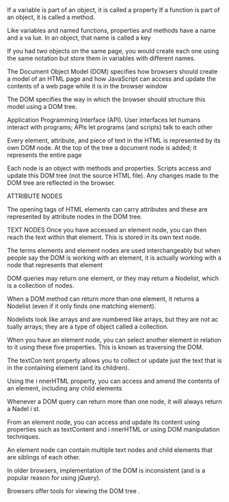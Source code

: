 If a variable is part of an object, it is called a
property
If a function is part of an object, it is called a method.

Like variables and named functions,
properties and methods have a
name and a va lue. In an object,
that name is called a key

If you had two objects on the
same page, you would create
each one using the same
notation but store them in
variables with different names.

The Document Object Model (DOM) specifies
how browsers should create a model of an HTML
page and how JavaScript can access and update the
contents of a web page while it is in the browser window

The DOM specifies the way in which the
browser should structure this model using
a DOM tree.

Application Programming Interface (API).
User interfaces let humans interact with
programs; APls let programs (and scripts)
talk to each other

Every element, attribute, and piece of text in the
HTML is represented by its own DOM node.
At the top of the tree a document node is added; it
represents the entire page

Each node is an object with methods and properties.
Scripts access and update this DOM tree (not the source HTML file).
Any changes made to the DOM tree are reflected in the browser.

ATTRIBUTE NODES

The opening tags of HTML elements can carry
attributes and these are represented by attribute
nodes in the DOM tree.

TEXT NODES
Once you have accessed an element node, you
can then reach the text within that element. This is
stored in its own text node.

The terms elements and element nodes are used interchangeably
but when people say the DOM is working with an element,
it is actually working with a node that represents that element

DOM queries may return one element, or they may return a Nodelist,
which is a collection of nodes.

When a DOM method can return more than one element, it returns a
Nodelist (even if it only finds one matching element).

Nodelists look like arrays and are numbered like
arrays, but they are not ac tually arrays; they are a
type of object called a collection.

When you have an element node, you can select
another element in relation to it using these five
properties. This is known as traversing the DOM.

The textCon tent property allows you to
collect or update just the text that is in the
containing element (and its children).

Using the i nnerHTML property, you can access
and amend the contents of an element,
including any child elements

Whenever a DOM query can return more than one
node, it will always return a Nadel i st.

From an element node, you can access and update its
content using properties such as textContent and
i nnerHTML or using DOM manipulation techniques.

An element node can contain multiple text nodes and
child elements that are siblings of each other.

In older browsers, implementation of the DOM is
inconsistent (and is a popular reason for using jQuery).

Browsers offer tools for viewing the DOM tree .